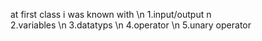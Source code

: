 at first class i was known with \n
1.input/output n\
2.variables \n
3.datatyps \n
4.operator \n
5.unary operator
